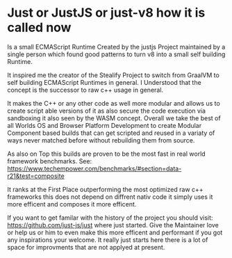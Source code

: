 # Just or JustJS or just-v8 how it is called now
Is a small ECMAScript Runtime Created by the justjs Project maintained by a single person which found good patterns to turn v8 into a small self building Runtime. 

It inspired me the creator of the Stealify Project to switch from GraalVM to self building ECMAScript Runtimes in general. I Understood that the concept is the successor to raw c++ usage in general.

It makes the C++ or any other code as well more modular and allows us to create script able versions of it as also secure the code execution via sandboxing it also seen by the WASM concept. Overall we take the best of all Worlds OS and Browser Platform Development to create Modular Component based builds that can get scripted and reused in a variaty of ways never matched before without rebuilding them from source.

As also on Top this builds are proven to be the most fast in real world framework benchmarks.
See: https://www.techempower.com/benchmarks/#section=data-r21&test=composite

It ranks at the First Place outperforming the most optimized raw c++ frameworks this does not depend on diffrent nativ code it simply uses it more efficent and composes it more efficent.

If you want to get familar with the history of the project you should visit: https://github.com/just-js/just where just started. Give the Maintainer love or help us or him to even make this more efficent and performant if you got any inspirations your welcome. It really just starts here there is a lot of space for improvments that are not applyed at present.